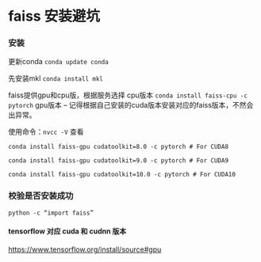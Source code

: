 # faiss 安装避坑
### 安装

更新conda `conda update conda` 

先安装mkl `conda install mkl` 

faiss提供gpu和cpu版，根据服务选择
cpu版本 `conda install faiss-cpu -c pytorch` 
gpu版本 – 记得根据自己安装的cuda版本安装对应的faiss版本，不然会出异常。

使用命令：`nvcc -V` 查看 

`conda install faiss-gpu cudatoolkit=8.0 -c pytorch # For CUDA8` 

`conda install faiss-gpu cudatoolkit=9.0 -c pytorch # For CUDA9 `

`conda install faiss-gpu cudatoolkit=10.0 -c pytorch # For CUDA10` 

### 校验是否安装成功 

`python -c “import faiss”` 

#### tensorflow 对应 cuda 和 cudnn 版本

https://www.tensorflow.org/install/source#gpu